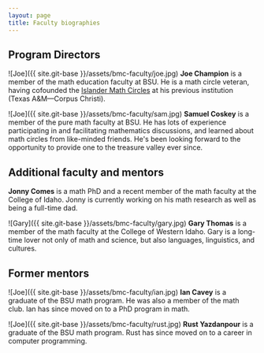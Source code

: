 ```yaml
---
layout: page
title: Faculty biographies
---
```


<style>
  img {
    float: left;
    width: 80px;
    margin:10px;
  }
</style>

## Program Directors

![Joe]({{ site.git-base }}/assets/bmc-faculty/joe.jpg) **Joe Champion** is a member of the math education faculty at BSU. He is a math circle veteran, having cofounded the [Islander Math Circles](http://math.tamucc.edu/circles/) at his previous institution (Texas A&amp;M&mdash;Corpus Christi).

<div style="clear:both"></div>

![Joe]({{ site.git-base }}/assets/bmc-faculty/sam.jpg) **Samuel Coskey** is a member of the pure math faculty at BSU. He has lots of experience participating in and facilitating mathematics discussions, and learned about math circles from like-minded friends. He's been looking forward to the opportunity to provide one to the treasure valley ever since.

<div style="clear:both"></div>

## Additional faculty and mentors

**Jonny Comes** is a math PhD and a recent member of the math faculty at the College of Idaho. Jonny is currently working on his math research as well as being a full-time dad.

![Gary]({{ site.git-base }}/assets/bmc-faculty/gary.jpg) **Gary Thomas** is a member of the math faculty at the College of Western Idaho. Gary is a long-time lover not only of math and science, but also languages, linguistics, and cultures.

<div style="clear:both"></div>

## Former mentors

![Joe]({{ site.git-base }}/assets/bmc-faculty/ian.jpg) **Ian Cavey** is a graduate of the BSU math program. He was also a member of the math club. Ian has since moved on to a PhD program in math.

<div style="clear:both"></div>

![Joe]({{ site.git-base }}/assets/bmc-faculty/rust.jpg) **Rust Yazdanpour** is a graduate of the BSU math program. Rust has since moved on to a career in computer programming.

